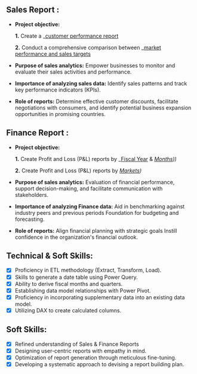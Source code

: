 ## Sales Report :


- **Project objective:** 

    **1.** Create a _[customer performance report](https://github.com/TanmayBhagat/Sales-Finance-Analytics/blob/cdbdf805fe3f411596cf409cb7df49ecfae5d1f6/Customer%20Performance%20Report.pdf)

    **2.** Conduct a comprehensive comparison between _[market performance and sales targets](https://github.com/TanmayBhagat/Sales-Finance-Analytics/blob/bc23737e323ba41aadb7bcd29b656ab242f10b44/Market%20Performance%20vs%20Target%20Report.pdf)

- **Purpose of sales analytics:** Empower businesses to monitor and evaluate their sales activities and performance.

- **Importance of analyzing sales data:** Identify sales patterns and track key performance indicators (KPIs).

- **Role of reports:** Determine effective customer discounts, facilitate negotiations with consumers, and identify potential business expansion opportunities in promising countries.


## Finance Report :

- **Project objective:** 

    **1.** Create Profit and Loss (P&L) reports by _[Fiscal Year](https://github.com/TanmayBhagat/Sales-Finance-Analytics/blob/4e7d2e79bccbfbf89bdb6df1dbd1a680f2b5f21c/P%26L%20Statement%20by%20Fiscal%20Year.pdf) & _[Months](https://github.com/TanmayBhagat/Sales-Finance-Analytics/blob/cf2cc7bee5c91a1b65af11584159d6c25daaec2c/p%26L%20statement%20by%20month.pdf)))_ 

   **2.** Create Profit and Loss (P&L) reports by _[Markets](https://github.com/TanmayBhagat/Sales-Finance-Analytics/blob/aaeb41742901180eeda3fd55739e3f9a7158f139/P%26L%20Statement%20by%20Markets.pdf))_

- **Purpose of sales analytics:** Evaluation of financial performance, support decision-making, and facilitate communication with stakeholders.

- **Importance of analyzing Finance data:** Aid in benchmarking against industry peers and previous periods Foundation for budgeting and forecasting.

- **Role of reports:** Align financial planning with strategic goals Instill confidence in the organization's financial outlook.


## Technical & Soft Skills:
- [x]	Proficiency in ETL methodology (Extract, Transform, Load).
- [x]	Skills to generate a date table using Power Query.
- [x]	Ability to derive fiscal months and quarters.
- [x]	Establishing data model relationships with Power Pivot.
- [x]	Proficiency in incorporating supplementary data into an existing data model.
- [x]	Utilizing DAX to create calculated columns.

## Soft Skills:
- [x]	Refined understanding of Sales & Finance Reports
- [x]	Designing user-centric reports with empathy in mind.
- [x]	Optimization of report generation through meticulous fine-tuning.
- [x]	Developing a systematic approach to devising a report building plan.
